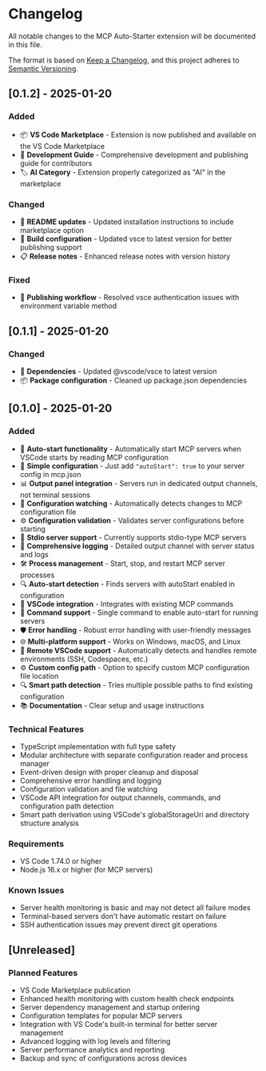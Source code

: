 # Changelog

All notable changes to the MCP Auto-Starter extension will be documented in this file.

The format is based on [Keep a Changelog](https://keepachangelog.com/en/1.0.0/),
and this project adheres to [Semantic Versioning](https://semver.org/spec/v2.0.0.html).

## [0.1.2] - 2025-01-20

### Added
- 📦 **VS Code Marketplace** - Extension is now published and available on the VS Code Marketplace
- 📖 **Development Guide** - Comprehensive development and publishing guide for contributors
- 🏷️ **AI Category** - Extension properly categorized as "AI" in the marketplace

### Changed
- 📝 **README updates** - Updated installation instructions to include marketplace option
- 🔧 **Build configuration** - Updated vsce to latest version for better publishing support
- 📋 **Release notes** - Enhanced release notes with version history

### Fixed
- 🔧 **Publishing workflow** - Resolved vsce authentication issues with environment variable method

## [0.1.1] - 2025-01-20

### Changed
- 🔧 **Dependencies** - Updated @vscode/vsce to latest version
- 📦 **Package configuration** - Cleaned up package.json dependencies

## [0.1.0] - 2025-01-20

### Added
- 🚀 **Auto-start functionality** - Automatically start MCP servers when VSCode starts by reading MCP configuration
- 📝 **Simple configuration** - Just add `"autoStart": true` to your server config in mcp.json
- 📊 **Output panel integration** - Servers run in dedicated output channels, not terminal sessions
- 🔄 **Configuration watching** - Automatically detects changes to MCP configuration file
- ⚙️ **Configuration validation** - Validates server configurations before starting
- 🎯 **Stdio server support** - Currently supports stdio-type MCP servers
- 📝 **Comprehensive logging** - Detailed output channel with server status and logs
- 🛠️ **Process management** - Start, stop, and restart MCP server processes
- 🔍 **Auto-start detection** - Finds servers with autoStart enabled in configuration
- 🎨 **VSCode integration** - Integrates with existing MCP commands
- 🔧 **Command support** - Single command to enable auto-start for running servers
- 🛡️ **Error handling** - Robust error handling with user-friendly messages
- 🌐 **Multi-platform support** - Works on Windows, macOS, and Linux
- 🔗 **Remote VSCode support** - Automatically detects and handles remote environments (SSH, Codespaces, etc.)
- ⚙️ **Custom config path** - Option to specify custom MCP configuration file location
- 🔍 **Smart path detection** - Tries multiple possible paths to find existing configuration
- 📚 **Documentation** - Clear setup and usage instructions

### Technical Features
- TypeScript implementation with full type safety
- Modular architecture with separate configuration reader and process manager
- Event-driven design with proper cleanup and disposal
- Comprehensive error handling and logging
- Configuration validation and file watching
- VSCode API integration for output channels, commands, and configuration path detection
- Smart path derivation using VSCode's globalStorageUri and directory structure analysis

### Requirements
- VS Code 1.74.0 or higher
- Node.js 16.x or higher (for MCP servers)

### Known Issues
- Server health monitoring is basic and may not detect all failure modes
- Terminal-based servers don't have automatic restart on failure
- SSH authentication issues may prevent direct git operations

## [Unreleased]

### Planned Features
- VS Code Marketplace publication
- Enhanced health monitoring with custom health check endpoints
- Server dependency management and startup ordering
- Configuration templates for popular MCP servers
- Integration with VS Code's built-in terminal for better server management
- Advanced logging with log levels and filtering
- Server performance analytics and reporting
- Backup and sync of configurations across devices

